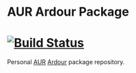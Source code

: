 # AUR Ardour Package

# [![Build Status]](https://travis-ci.com/redtide/aur-redtide-ardour)

Personal [AUR] [Ardour] package repository.

[Build Status]: https://travis-ci.com/redtide/aur-redtide-ardour.svg?branch=master
[AUR]:          https://aur.archlinux.org/packages/ardour-git/
[Ardour]:       https://github.com/Ardour/ardour
